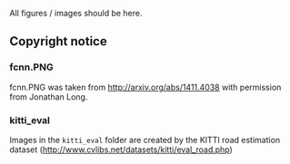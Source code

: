 All figures / images should be here.

## Copyright notice

### fcnn.PNG
fcnn.PNG was taken from http://arxiv.org/abs/1411.4038 with permission from
Jonathan Long.

### kitti_eval

Images in the `kitti_eval` folder are created by the KITTI road estimation
dataset (http://www.cvlibs.net/datasets/kitti/eval_road.php)